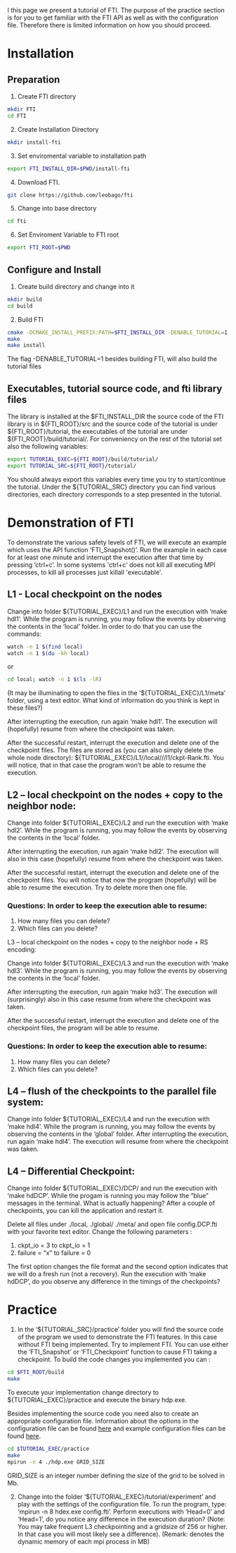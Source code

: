 I this page we present a tutorial of FTI. The purpose of the practice section is for you to get familiar with the FTI API as well as with the configuration file. Therefore there is limited information on how you should proceed.  


#  Installation 

## Preparation
1. Create FTI directory
```bash
mkdir FTI
cd FTI
```
2. Create Installation Directory
```bash
mkdir install-fti
```
3. Set enviromental variable to installation path
```bash
export FTI_INSTALL_DIR=$PWD/install-fti
```
4. Download FTI.
```bash
git clone https://github.com/leobago/fti 
```
5. Change into base directory
```bash
cd fti
```
6. Set Enviroment Variable to FTI root
```bash
export FTI_ROOT=$PWD
```

## Configure and Install
1. Create build directory and change into it
```bash
mkdir build
cd build
```
2. Build FTI
```bash
cmake -DCMAKE_INSTALL_PREFIX:PATH=$FTI_INSTALL_DIR -DENABLE_TUTORIAL=1 ..
make
make install
```

The flag -DENABLE\_TUTORIAL=1 besides building FTI, will also build the tutorial files

## Executables, tutorial source code, and fti library files
The library is installed at the $FTI\_INSTALL\_DIR the source code of the FTI library is in ${FTI\_ROOT}/src and the source code of the tutorial is under ${FTI\_ROOT}/tutorial, the executables of the tutorial are under ${FTI\_ROOT}/build/tutorial/. For conveniency on the rest of the tutorial set also the following variables: 

```bash
export TUTORIAL_EXEC=${FTI_ROOT}/build/tutorial/
export TUTORIAL_SRC=${FTI_ROOT}/tutorial/
```

You should always export this variables every time you try to start/continue the tutorial. Under the ${TUTORIAL\_SRC} directory you can find various directories, each directory corresponds to a step presented in the tutorial. 

# Demonstration of FTI

To demonstrate the various safety levels of FTI, we will execute an example which uses the API function ‘FTI\_Snapshot()’. Run the example in each case for at least one minute and interrupt the execution after that time by pressing ‘ctrl+c’. In some systems 'ctrl+c' does not kill all executing MPI processes, to kill all processes just killall 'executable'.

## L1 - Local checkpoint on the nodes

Change into folder ${TUTORIAL\_EXEC}/L1 and run the execution with ‘make hdl1’. While the program is running, you may follow the events by observing the contents in the ‘local’ folder. In order to do that you can use the commands: 

```bash
watch -n 1 $(find local)
watch -n 1 $(du -kh local)
```
or
```bash
cd local; watch -n 1 $(ls -lR)
```

(It may be illuminating to open the files in the ‘${TUTORIAL\_EXEC}/L1/meta’ folder, using a text editor. What kind of information do you think is kept in these files?)

After interrupting the execution, run again ‘make hdl1’. The execution will (hopefully) resume from where the checkpoint was taken.

After the successful restart, interrupt the execution and delete one of the checkpoint files. The files are stored as (you can also simply delete the whole node directory): ${TUTORIAL\_EXEC}/L1//local/<NODE>/<EXEC-ID>/l1/ckpt<ID>-Rank<RANK>.fti. You will notice, that in that case the program won’t be able to resume the execution.

## L2 – local checkpoint on the nodes + copy to the neighbor node:

Change into folder ${TUTORIAL\_EXEC}/L2 and run the execution with ‘make hdl2’. While the program is running, you may follow the events by observing the contents in the ‘local’ folder.

After interrupting the execution, run again ‘make hdl2’. The execution will also in this case (hopefully) resume from where the checkpoint was taken.

After the successful restart, interrupt the execution and delete one of the checkpoint files. You will notice that now the program (hopefully) will be able to resume the execution. Try to delete more then one file.

### Questions: In order to keep the execution able to resume:
1. How many files you can delete?
2. Which files can you delete?

L3 – local checkpoint on the nodes + copy to the neighbor node + RS encoding:

Change into folder ${TUTORIAL\_EXEC}/L3 and run the execution with ‘make hdl3’. While the program is running, you may follow the events by observing the contents in the ‘local’ folder.

After interrupting the execution, run again ‘make hd3’. The execution will (surprisingly) also in this case resume from where the checkpoint was taken.

After the successful restart, interrupt the execution and delete one of the checkpoint files, the
program will be able to resume.

### Questions: In order to keep the execution able to resume:
1. How many files you can delete?
2. Which files can you delete?

## L4 – flush of the checkpoints to the parallel file system:
Change into folder ${TUTORIAL\_EXEC}/L4 and run the execution with ‘make hdl4’. While the program is running, you may follow the events by observing the contents in the ‘global’ folder. After interrupting the execution, run again ‘make hdl4’. The execution will resume from where the checkpoint was taken.


## L4 – Differential Checkpoint:

Change into folder ${TUTORIAL\_EXEC}/DCP/ and run the execution with ‘make hdDCP’. While the progam is running you may follow the “blue” messages in the terminal. What is actually happening? After a couple of checkpoints, you can kill the application and restart it. 

Delete all files under ./local, ./global/ ./meta/ and open file config.DCP.fti with your favorite text editor. Change the following parameters :
1. ckpt\_io = 3 to ckpt\_io = 1
2. failure = “x” to failure = 0

The first option changes the file format and the second option indicates that we will do a fresh run (not a recovery). Run the execution with ‘make hdDCP’, do you observe any difference in the timings of the checkpoints?

# Practice 

1. In the ‘${TUTORIAL\_SRC}/practice’ folder you will find the source code of the program we used to demonstrate the FTI features. In this case without FTI being implemented. Try to implement FTI. You can use either the ‘FTI\_Snapshot’ or ‘FTI\_Checkpoint’ function to cause FTI taking a checkpoint. To build the code changes you implemented you can :

```bash
cd $FTI_ROOT/build
make
```

To execute your implementation change directory to ${TUTORIAL\_EXEC}/practice and execute the binary hdp.exe. 

Besides implementing the source code you need also to create an appropriate configuration file. Information about the options in the configuration file can be found [here](https://github.com/leobago/fti/wiki/Configuration) and example configuration files can be found [here](https://github.com/leobago/fti/wiki/Configuration-Examples).  


```bash
cd $TUTORIAL_EXEC/practice
make
mpirun -n 4 ./hdp.exe GRID_SIZE
```

GRID\_SIZE is an integer number defining the size of the grid to be solved in Mb. 


2. Change into the folder ‘${TUTORIAL\_EXEC}/tutorial/experiment’ and play with the settings of the configuration file. To run the program, type: ‘mpirun -n 8 
hdex.exe  <GRIDSIZE> config.fti’. Perform executions with ‘Head=0’ and ‘Head=1’, do you notice any difference in the execution duration? (Note: You may take frequent L3 checkpointing and a gridsize of 256 or higher. In that case you will most likely see a difference). (Remark: <GRIDSIZE> denotes the dynamic memory of each mpi process in MB)


